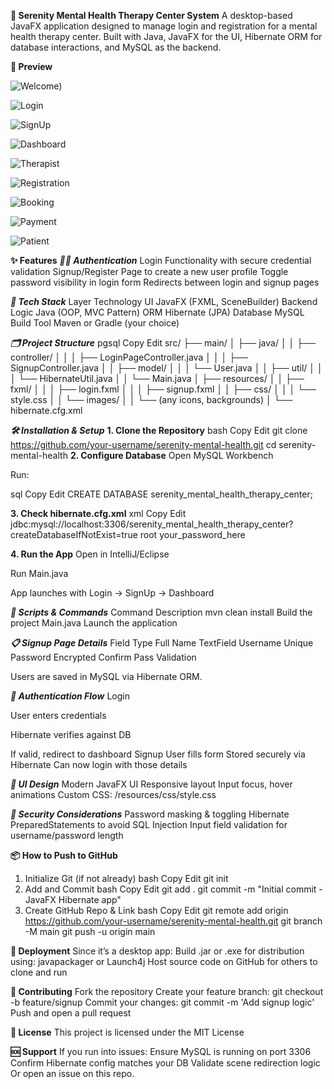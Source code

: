 **🧠 Serenity Mental Health Therapy Center System**
A desktop-based JavaFX application designed to manage login and registration for a mental health therapy center. Built with Java, JavaFX for the UI, Hibernate ORM for database interactions, and MySQL as the backend.

**🎯  Preview** 

![Welcome)](https://github.com/user-attachments/assets/9de704a8-3c93-43e2-8f31-720accda1386)

![Login](https://github.com/user-attachments/assets/44d35538-f588-47c6-b533-dbd6221173f5)

![SignUp](https://github.com/user-attachments/assets/143b6552-9a21-4100-a260-1d35b4971567)

![Dashboard](https://github.com/user-attachments/assets/ee8546e5-c192-4a63-9ce1-f375652558c3)

![Therapist](https://github.com/user-attachments/assets/7534823f-72c8-49a2-bacd-a0a773c1bb1a)

![Registration](https://github.com/user-attachments/assets/66a543e4-85d4-4305-b76e-9a7d457ddf8e)

![Booking](https://github.com/user-attachments/assets/5bdaef11-84aa-4318-8236-3c4c2c3bed63)

![Payment](https://github.com/user-attachments/assets/2d48193d-ec6e-4298-8454-45477f2dea0f)

![Patient](https://github.com/user-attachments/assets/4d902767-2645-4c67-bd14-a143a5f4ac4a)


**✨ Features**
***🧑‍⚕️ Authentication***
Login Functionality with secure credential validation
Signup/Register Page to create a new user profile
Toggle password visibility in login form
Redirects between login and signup pages

***📁 Tech Stack***
Layer	Technology
UI	JavaFX (FXML, SceneBuilder)
Backend Logic	Java (OOP, MVC Pattern)
ORM	Hibernate (JPA)
Database	MySQL
Build Tool	Maven or Gradle (your choice)

***🗂️ Project Structure***
pgsql
Copy
Edit
src/
├── main/
│   ├── java/
│   │   ├── controller/
│   │   │   ├── LoginPageController.java
│   │   │   ├── SignupController.java
│   │   ├── model/
│   │   │   └── User.java
│   │   ├── util/
│   │   │   └── HibernateUtil.java
│   │   └── Main.java
│   ├── resources/
│   │   ├── fxml/
│   │   │   ├── login.fxml
│   │   │   ├── signup.fxml
│   │   ├── css/
│   │   │   └── style.css
│   │   └── images/
│   │       └── (any icons, backgrounds)
│   └── hibernate.cfg.xml

***🛠️ Installation & Setup***
**1. Clone the Repository**
bash
Copy
Edit
git clone https://github.com/your-username/serenity-mental-health.git
cd serenity-mental-health
**2. Configure Database**
Open MySQL Workbench

Run:

sql
Copy
Edit
CREATE DATABASE serenity_mental_health_therapy_center;

**3. Check hibernate.cfg.xml**
xml
Copy
Edit
<property name="hibernate.connection.url">
    jdbc:mysql://localhost:3306/serenity_mental_health_therapy_center?createDatabaseIfNotExist=true
</property>
<property name="hibernate.connection.username">root</property>
<property name="hibernate.connection.password">your_password_here</property>

**4. Run the App**
Open in IntelliJ/Eclipse

Run Main.java

App launches with Login → SignUp → Dashboard

***🧾 Scripts & Commands***
Command	Description
mvn clean install	Build the project
Main.java	Launch the application

***📋 Signup Page Details***
Field	Type
Full Name	TextField
Username	Unique
Password	Encrypted
Confirm Pass	Validation

Users are saved in MySQL via Hibernate ORM.

***🧠 Authentication Flow***
Login

User enters credentials

Hibernate verifies against DB

If valid, redirect to dashboard
Signup
User fills form
Stored securely via Hibernate
Can now login with those details

***🎨 UI Design***
Modern JavaFX UI
Responsive layout
Input focus, hover animations
Custom CSS: /resources/css/style.css

***🔐 Security Considerations***
Password masking & toggling
Hibernate PreparedStatements to avoid SQL Injection
Input field validation for username/password length

**📦 How to Push to GitHub**
1. Initialize Git (if not already)
bash
Copy
Edit
git init
2. Add and Commit
bash
Copy
Edit
git add .
git commit -m "Initial commit - JavaFX Hibernate app"
3. Create GitHub Repo & Link
bash
Copy
Edit
git remote add origin https://github.com/your-username/serenity-mental-health.git
git branch -M main
git push -u origin main

**🚀 Deployment**
Since it’s a desktop app:
Build .jar or .exe for distribution using:
javapackager or Launch4j
Host source code on GitHub for others to clone and run

**🤝 Contributing**
Fork the repository
Create your feature branch: git checkout -b feature/signup
Commit your changes: git commit -m 'Add signup logic'
Push and open a pull request

**📄 License**
This project is licensed under the MIT License

**🆘 Support**
If you run into issues:
Ensure MySQL is running on port 3306
Confirm Hibernate config matches your DB
Validate scene redirection logic
Or open an issue on this repo.
